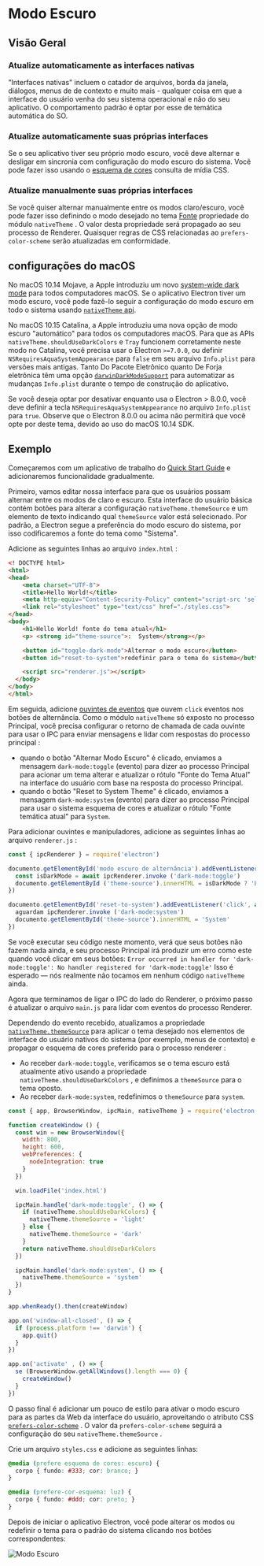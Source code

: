 # Modo Escuro

## Visão Geral

### Atualize automaticamente as interfaces nativas

"Interfaces nativas" incluem o catador de arquivos, borda da janela, diálogos, menus de de contexto e muito mais - qualquer coisa em que a interface do usuário venha do seu sistema operacional e não do seu aplicativo. O comportamento padrão é optar por esse de temática automática do SO.

### Atualize automaticamente suas próprias interfaces

Se o seu aplicativo tiver seu próprio modo escuro, você deve alternar e desligar em sincronia com configuração do modo escuro do sistema. Você pode fazer isso usando o [esquema de cores][] consulta de mídia CSS.

### Atualize manualmente suas próprias interfaces

Se você quiser alternar manualmente entre os modos claro/escuro, você pode fazer isso definindo o modo desejado no tema [Fonte](../api/native-theme.md#nativethemethemesource) propriedade do módulo `nativeTheme` . O valor desta propriedade será propagado ao seu processo de Renderer. Quaisquer regras de CSS relacionadas ao `prefers-color-scheme` serão atualizadas em conformidade.

## configurações do macOS

No macOS 10.14 Mojave, a Apple introduziu um novo [system-wide dark mode][system-wide-dark-mode] para todos computadores macOS. Se o aplicativo Electron tiver um modo escuro, você pode fazê-lo seguir a configuração do modo escuro em todo o sistema usando [ `nativeTheme` api](../api/native-theme.md).

No macOS 10.15 Catalina, a Apple introduziu uma nova opção de modo escuro "automático" para todos os computadores macOS. Para que as APIs `nativeTheme.shouldUseDarkColors` e `Tray` funcionem corretamente neste modo no Catalina, você precisa usar o Electron `>=7.0.0`, ou definir `NSRequiresAquaSystemAppearance` para `false` em seu arquivo `Info.plist` para versões mais antigas. Tanto [][electron-packager] Do Pacote Eletrônico quanto [][electron-forge] De Forja eletrônica têm uma opção [`darwinDarkModeSupport`][packager-darwindarkmode-api] para automatizar as mudanças `Info.plist` durante o tempo de construção do aplicativo.

Se você deseja optar por desativar enquanto usa o Electron &gt; 8.0.0, você deve definir a tecla `NSRequiresAquaSystemAppearance` no arquivo `Info.plist` para `true`. Observe que o Electron 8.0.0 ou acima não permitirá que você opte por deste tema, devido ao uso do macOS 10.14 SDK.

## Exemplo

Começaremos com um aplicativo de trabalho do [Quick Start Guide](quick-start.md) e adicionaremos funcionalidade gradualmente.

Primeiro, vamos editar nossa interface para que os usuários possam alternar entre os modos de claro e escuro.  Esta interface do usuário básica contém botões para alterar a configuração `nativeTheme.themeSource` e um elemento de texto indicando qual `themeSource` valor está selecionado. Por padrão, a Electron segue a preferência do modo escuro do sistema, por isso codificaremos a fonte do tema como "Sistema".

Adicione as seguintes linhas ao arquivo `index.html` :

```html
<! DOCTYPE html>
<html>
<head>
    <meta charset="UTF-8">
    <title>Hello World!</title>
    <meta http-equiv="Content-Security-Policy" content="script-src 'self' 'unsafe-inline';" />
    <link rel="stylesheet" type="text/css" href="./styles.css">
</head>
<body>
    <h1>Hello World! fonte do tema atual</h1>
    <p> <strong id="theme-source">:  System</strong></p>

    <button id="toggle-dark-mode">Alternar o modo escuro</button>
    <button id="reset-to-system">redefinir para o tema do sistema</button>

    <script src="renderer.js"></script>
  </body>
</body>
</html>
```

Em seguida, adicione [ouvintes de eventos](https://developer.mozilla.org/en-US/docs/Web/API/EventTarget/addEventListener) que ouvem `click` eventos nos botões de alternância. Como o módulo `nativeTheme` só exposto no processo Principal, você precisa configurar o retorno de chamada de cada ouvinte para usar o IPC para enviar mensagens e lidar com respostas do processo principal :

* quando o botão "Alternar Modo Escuro" é clicado, enviamos a mensagem `dark-mode:toggle` (evento) para dizer ao processo Principal para acionar um tema alterar e atualizar o rótulo "Fonte do Tema Atual" na interface do usuário com base na resposta do processo Principal.
* quando o botão "Reset to System Theme" é clicado, enviamos a mensagem `dark-mode:system` (evento) para dizer ao processo Principal para usar o sistema esquema de cores e atualizar o rótulo "Fonte temática atual" para `System`.

Para adicionar ouvintes e manipuladores, adicione as seguintes linhas ao arquivo `renderer.js` :

```javascript
const { ipcRenderer } = require('electron')

documento.getElementById('modo escuro de alternância').addEventListener('clique', async () => {
  const isDarkMode = await ipcRenderer.invoke ('dark-mode:toggle')
  documento.getElementById ('theme-source').innerHTML = isDarkMode ? 'Escuro' : 'Luz'
})

documento.getElementById('reset-to-system').addEventListener('click', async () => {
  aguardam ipcRenderer.invoke ('dark-mode:system')
  documento.getElementById('theme-source').innerHTML = 'System'
})
```

Se você executar seu código neste momento, verá que seus botões não fazem nada ainda, e seu processo Principal irá produzir um erro como este quando você clicar em seus botões: `Error occurred in handler for 'dark-mode:toggle': No handler registered for 'dark-mode:toggle'` Isso é esperado — nós realmente não tocamos em nenhum código `nativeTheme` ainda.

Agora que terminamos de ligar o IPC do lado do Renderer, o próximo passo é atualizar o arquivo `main.js` para lidar com eventos do processo Renderer.

Dependendo do evento recebido, atualizamos a propriedade [`nativeTheme.themeSource`](../api/native-theme.md#nativethemethemesource) para aplicar o tema desejado nos elementos de interface do usuário nativos do sistema (por exemplo, menus de contexto) e propagar o esquema de cores preferido para o processo renderer :

* Ao receber `dark-mode:toggle`, verificamos se o tema escuro está atualmente ativo usando a propriedade `nativeTheme.shouldUseDarkColors` , e definimos a `themeSource` para o tema oposto.
* Ao receber `dark-mode:system`, redefinimos o `themeSource` para `system`.

```javascript
const { app, BrowserWindow, ipcMain, nativeTheme } = require('electron')

function createWindow () {
  const win = new BrowserWindow({
    width: 800,
    height: 600,
    webPreferences: {
      nodeIntegration: true
    }
  })

  win.loadFile('index.html')

  ipcMain.handle('dark-mode:toggle', () => {
    if (nativeTheme.shouldUseDarkColors) {
      nativeTheme.themeSource = 'light'
    } else {
      nativeTheme.themeSource = 'dark'
    }
    return nativeTheme.shouldUseDarkColors
  })

  ipcMain.handle('dark-mode:system', () => {
    nativeTheme.themeSource = 'system'
  })
}

app.whenReady().then(createWindow)

app.on('window-all-closed', () => {
  if (process.platform !== 'darwin') {
    app.quit()
  }
})

app.on('activate' , () => {
  se (BrowserWindow.getAllWindows().length === 0) {
    createWindow()
  }
})
```

O passo final é adicionar um pouco de estilo para ativar o modo escuro para as partes da Web da interface do usuário, aproveitando o atributo CSS [`prefers-color-scheme`][prefer-color-scheme] . O valor da `prefers-color-scheme` seguirá a configuração do seu `nativeTheme.themeSource` .

Crie um arquivo `styles.css` e adicione as seguintes linhas:

```css fiddle='docs/fiddles/features/macos-dark-mode'
@media (prefere esquema de cores: escuro) {
  corpo { fundo: #333; cor: branco; }
}

@media (prefere-cor-esquema: luz) {
  corpo { fundo: #ddd; cor: preto; }
}
```

Depois de iniciar o aplicativo Electron, você pode alterar os modos ou redefinir o tema para o padrão do sistema clicando nos botões correspondentes:

![Modo Escuro](../images/dark_mode.gif)

[system-wide-dark-mode]: https://developer.apple.com/design/human-interface-guidelines/macos/visual-design/dark-mode/
[electron-forge]: https://www.electronforge.io/
[electron-forge]: https://www.electronforge.io/
[electron-packager]: https://github.com/electron/electron-packager
[electron-packager]: https://github.com/electron/electron-packager
[packager-darwindarkmode-api]: https://electron.github.io/electron-packager/master/interfaces/electronpackager.options.html#darwindarkmodesupport
[esquema de cores]: https://developer.mozilla.org/en-US/docs/Web/CSS/@media/prefers-color-scheme
[prefer-color-scheme]: https://developer.mozilla.org/en-US/docs/Web/CSS/@media/prefers-color-scheme
